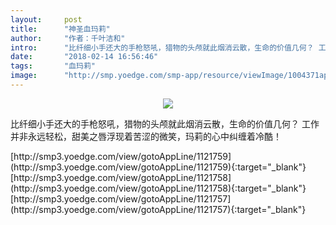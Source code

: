 ```yaml
---
layout:     post
title:      "神圣血玛莉"
author:     "作者：千叶洁和"
intro:      "比纤细小手还大的手枪怒吼，猎物的头颅就此烟消云散，生命的价值几何？ 工作并非永远轻松，甜美之唇浮现着苦涩的微笑，玛莉的心中纠缠着冷酷！"
date:       "2018-02-14 16:56:46"
tags:       "血玛莉"
image:      "http://smp.yoedge.com/smp-app/resource/viewImage/1004371appline.png"
---
```

<div style="text-align: center">
<p><img src="http://smp.yoedge.com/smp-app/resource/viewImage/1004371appline.png"/></p>
</div>
<p class="post-meta">
<span>比纤细小手还大的手枪怒吼，猎物的头颅就此烟消云散，生命的价值几何？ 工作并非永远轻松，甜美之唇浮现着苦涩的微笑，玛莉的心中纠缠着冷酷！</span>
</p>
[http://smp3.yoedge.com/view/gotoAppLine/1121759](http://smp3.yoedge.com/view/gotoAppLine/1121759){:target="_blank"}
[http://smp3.yoedge.com/view/gotoAppLine/1121758](http://smp3.yoedge.com/view/gotoAppLine/1121758){:target="_blank"}
[http://smp3.yoedge.com/view/gotoAppLine/1121757](http://smp3.yoedge.com/view/gotoAppLine/1121757){:target="_blank"}


